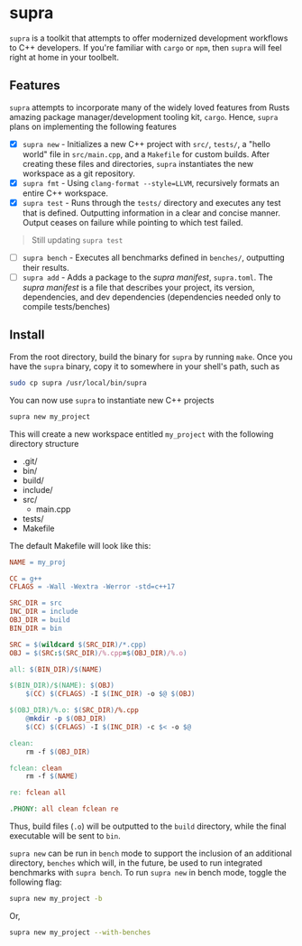 # supra
`supra` is a toolkit that attempts to offer modernized development workflows to C++ developers. If you're familiar with `cargo` or `npm`, then `supra` will feel right at home in your toolbelt.

## Features
`supra` attempts to incorporate many of the widely loved features from Rusts amazing package manager/development tooling kit, `cargo`. Hence, `supra` plans on implementing the following features

- [x] `supra new` - Initializes a new C++ project with `src/`, `tests/`, a "hello world" file in `src/main.cpp`, and a `Makefile` for custom builds. After creating these files and directories, `supra` instantiates the new workspace as a git repository.
- [x] `supra fmt` - Using `clang-format --style=LLVM`, recursively formats an entire C++ workspace.
- [x] `supra test` - Runs through the `tests/` directory and executes any test that is defined. Outputting information in a clear and concise manner. Output ceases on failure while pointing to which test failed.
> Still updating `supra test`

- [ ] `supra bench` - Executes all benchmarks defined in `benches/`, outputting their results.
- [ ] `supra add` - Adds a package to the _supra manifest_, `supra.toml`. The _supra manifest_ is a file that describes your project, its version, dependencies, and dev dependencies (dependencies needed only to compile tests/benches)

## Install
From the root directory, build the binary for `supra` by running `make`. Once you have the `supra` binary, copy it to somewhere in your shell's path, such as
```sh
sudo cp supra /usr/local/bin/supra
```

You can now use `supra` to instantiate new C++ projects
```sh
supra new my_project
```
This will create a new workspace entitled `my_project` with the following directory structure
* .git/
* bin/
* build/
* include/
* src/
  * main.cpp
* tests/
* Makefile

The default Makefile will look like this:
```Makefile
NAME = my_proj

CC = g++
CFLAGS = -Wall -Wextra -Werror -std=c++17

SRC_DIR = src
INC_DIR = include
OBJ_DIR = build
BIN_DIR = bin

SRC = $(wildcard $(SRC_DIR)/*.cpp)
OBJ = $(SRC:$(SRC_DIR)/%.cpp=$(OBJ_DIR)/%.o)

all: $(BIN_DIR)/$(NAME)

$(BIN_DIR)/$(NAME): $(OBJ)
	$(CC) $(CFLAGS) -I $(INC_DIR) -o $@ $(OBJ)

$(OBJ_DIR)/%.o: $(SRC_DIR)/%.cpp
	@mkdir -p $(OBJ_DIR)
	$(CC) $(CFLAGS) -I $(INC_DIR) -c $< -o $@

clean:
	rm -f $(OBJ_DIR)

fclean: clean
	rm -f $(NAME)

re: fclean all

.PHONY: all clean fclean re

```
Thus, build files (`.o`) will be outputted to the `build` directory, while the final executable will be sent to `bin`.

`supra new` can be run in `bench` mode to support the inclusion of an additional directory, `benches` which will, in the future, be used to run integrated benchmarks with `supra bench`. To run `supra new` in bench mode, toggle the following flag:
```sh
supra new my_project -b
```
Or,
```sh
supra new my_project --with-benches
```